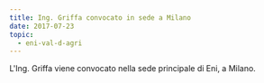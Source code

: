 ```yaml
---
title: Ing. Griffa convocato in sede a Milano
date: 2017-07-23
topic:
  - eni-val-d-agri
---
```


L'Ing. Griffa viene convocato nella sede principale di Eni, a Milano.